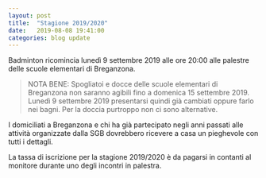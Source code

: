 ```yaml
---
layout: post
title:  "Stagione 2019/2020"
date:   2019-08-08 19:41:00
categories: blog update
---
```

Badminton ricomincia lunedì 9 settembre 2019 alle ore 20:00 alle palestre delle scuole elementari di Breganzona.

> NOTA BENE: Spogliatoi e docce delle scuole elementari di Breganzona non saranno agibili fino a domenica 15 settembre 2019. Lunedì 9 settembre 2019 presentarsi quindi già cambiati oppure farlo nei bagni. Per la doccia purtroppo non ci sono alternative.

I domiciliati a Breganzona e chi ha già partecipato negli anni passati alle attività organizzate dalla SGB dovrebbero ricevere a casa un pieghevole con tutti i dettagli.

La tassa di iscrizione per la stagione 2019/2020 è da pagarsi in contanti al monitore durante uno degli incontri in palestra.
